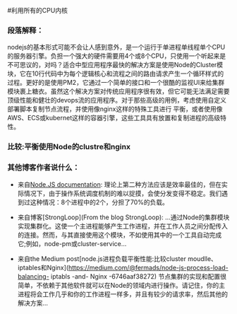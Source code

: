 #利用所有的CPU内核

### 段落解释：
 nodejs的基本形式可能不会让人感到意外，是一个运行于单进程单线程单个CPU的服务器引擎。负担一个强大的硬件需要用4个或8个CPU，只使用一个听起来是不可思议的，对吗？适合中型应用程序最快的解决方案是使用Node的Cluster模块，它在10行代码中为每个逻辑核心和流程之间的路由请求产生一个循环样式的过程。更好的是使用PM2，它通过一个简单的接口和一个很酷的监视UI来给集群模块裹上糖衣。虽然这个解决方案对传统应用程序很有效，但它可能无法满足需要顶级性能和健壮的devops流的应用程序。对于那些高级的用例，考虑使用自定义部署脚本复制节点流程，并使用像nginx这样的特殊工具进行
 平衡，或者使用像AWS、ECS或kubernet这样的容器引擎，这些工具具有放置和复制进程的高级特性。

### 比较:平衡使用Node的clustre和nginx

### 其他博客作者说什么：
* 来自[Node.JS documentation](https://nodejs.org/api/cluster.html#cluster_how_it_works):
  理论上第二种方法应该是效率最佳的，但在实际情况下，由于操作系统调度机制的难以捉摸，会使分发变得不稳定。我们遇到过这种情况：8个进程中的2个，分担了70%的负载。

* 来自博客[StrongLoop](From the blog StrongLoop):
 ...通过Node的集群模块实现集群化。这使一个主进程能够产生工作进程，并在工作人员之间分配传入的连接。然而，与其直接使用这个模块，不如使用其中的一个工具自动完成它;例如，node-pm或cluster-service...

* 来自the Medium post[node.js进程负载平衡性能:比较cluster moudlle、iptables和Nginx](https://medium.com/@fermads/node-js-process-load-balancing- iptabls -and- Nginx -6746aaf38272)
节点集群的实现和配置很简单，不依赖于其他软件就可以在Node的领域内进行操作。请记住，你的主进程将会工作几乎和你的工作进程一样多，并且有较少的请求率，然后其他的解决方案...